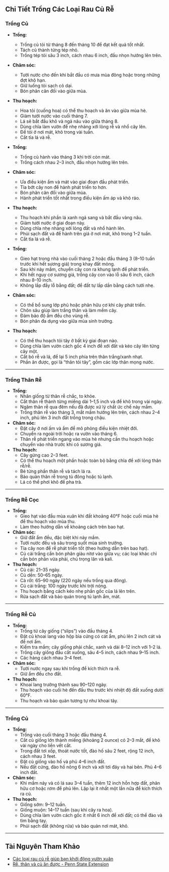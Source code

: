 ## Chi Tiết Trồng Các Loại Rau Củ Rễ

### Trồng Củ


- **Trồng:**
  - Trồng củ tỏi từ tháng 8 đến tháng 10 để đạt kết quả tốt nhất.
  - Tách củ thành từng tép nhỏ.
  - Trồng tép tỏi sâu 3 inch, cách nhau 6 inch, đầu nhọn hướng lên trên.
- **Chăm sóc:**
  - Tưới nước cho đến khi bắt đầu có mưa mùa đông hoặc trong những đợt khô hạn.
  - Giữ luống tỏi sạch cỏ dại.
  - Bón phân cân đối vào giữa mùa.
- **Thu hoạch:**
  - Hoa tỏi (cuống hoa) có thể thu hoạch và ăn vào giữa mùa hè.
  - Giảm tưới nước vào cuối tháng 7.
  - Lá sẽ bắt đầu khô và ngả nâu vào giữa tháng 8.
  - Dùng chĩa làm vườn để nhẹ nhàng xới lỏng rễ và nhổ cây lên.
  - Để tỏi ở nơi mát, khô trong vài tuần.
  - Cắt tỉa lá và rễ.


- **Trồng:**
  - Trồng củ hành vào tháng 3 khi trời còn mát.
  - Trồng cách nhau 2–3 inch, đầu nhọn hướng lên trên.
- **Chăm sóc:**
  - Ưa điều kiện ẩm và mát vào giai đoạn đầu phát triển.
  - Tỉa bớt cây non để hành phát triển to hơn.
  - Bón phân cân đối vào giữa mùa.
  - Hành phát triển tốt nhất trong điều kiện ấm áp và khô ráo.
- **Thu hoạch:**
  - Thu hoạch khi phần lá xanh ngả sang và bắt đầu vàng nâu.
  - Giảm tưới nước ở giai đoạn này.
  - Dùng chĩa nhẹ nhàng xới lỏng đất và nhổ hành lên.
  - Phủi sạch đất và để hành trên giá ở nơi mát, khô trong 1–2 tuần.
  - Cắt tỉa lá và rễ.


- **Trồng:**
  - Gieo hạt trong nhà vào cuối tháng 2 hoặc đầu tháng 3 (8–10 tuần trước khi hết sương giá) trong khay đất mỏng.
  - Sau khi nảy mầm, chuyển cây con ra khung lạnh để phát triển.
  - Khi hết nguy cơ sương giá, trồng cây con vào lỗ sâu 6 inch, cách nhau 8–10 inch.
  - Không lấp đầy lỗ bằng đất; để đất tự lấp dần bằng cách tưới nhẹ.
- **Chăm sóc:**
  - Có thể bổ sung lớp phủ hoặc phân hữu cơ khi cây phát triển.
  - Chôn sâu giúp làm trắng thân và làm mềm cây.
  - Đảm bảo độ ẩm đều cho vùng rễ.
  - Bón phân đa dụng vào giữa mùa sinh trưởng.
- **Thu hoạch:**
  - Có thể thu hoạch tỏi tây ở bất kỳ giai đoạn nào.
  - Dùng chĩa làm vườn cách gốc 4 inch để xới đất và kéo cây lên từng cây một.
  - Cắt bỏ rễ và lá, để lại 5 inch phía trên thân trắng/xanh nhạt.
  - Phần ăn được, gọi là “thân tỏi tây”, gồm các lớp thân mọng nước.

---

### Trồng Thân Rễ


- **Trồng:**
  - Nhân giống từ thân rễ chắc, to khỏe.
  - Cắt thân rễ thành từng miếng dài 1–1,5 inch và để khô trong vài ngày.
  - Ngâm thân rễ qua đêm nếu đã được xử lý chất ức chế nảy mầm.
  - Trồng thân rễ vào tháng 3, mắt mầm hướng lên trên, cách nhau 2–4 inch, phủ lên 3 inch đất trồng trong chậu.
- **Chăm sóc:**
  - Đặt cây ở nơi ấm và ẩm để mô phỏng điều kiện nhiệt đới.
  - Chuyển ra ngoài trời hoặc ra vườn vào tháng 6.
  - Thân rễ phát triển ngang vào mùa hè nhưng cần thu hoạch hoặc chuyển vào nhà trước khi có sương giá.
- **Thu hoạch:**
  - Cây gừng cao 2–3 feet.
  - Có thể thu hoạch một phần hoặc toàn bộ bằng chĩa để xới lỏng thân rễ/rễ.
  - Bẻ từng phần thân rễ và tách lá ra.
  - Bảo quản thân rễ trong tủ đông hoặc tủ lạnh.
  - Lá có thể phơi khô để pha trà.

---

### Trồng Rễ Cọc


- **Trồng:**
  - Gieo hạt vào đầu mùa xuân khi đất khoảng 40°F hoặc cuối mùa hè để thu hoạch vào mùa thu.
  - Làm theo hướng dẫn về khoảng cách trên bao hạt.
- **Chăm sóc:**
  - Giữ đất ẩm đều, đặc biệt khi nảy mầm.
  - Tưới nước đều và sâu trong suốt mùa sinh trưởng.
  - Tỉa cây non để rễ phát triển tốt (theo hướng dẫn trên bao hạt).
  - Củ cải trắng cần bón phân giàu nitơ vào giữa vụ; các loại khác chỉ cần bón phân vừa phải, chú trọng lân và kali.
- **Thu hoạch:**
  - Củ cải: 21–35 ngày.
  - Củ dền: 50–65 ngày.
  - Cà rốt: 65–90 ngày (220 ngày nếu trồng qua đông).
  - Củ cải trắng: 100 ngày trước khi trời nóng.
  - Thu hoạch bằng cách kéo nhẹ phần gốc của lá lên trên.
  - Rửa sạch đất và bảo quản trong tủ lạnh ẩm, mát.

---

### Trồng Rễ Củ


- **Trồng:**
  - Trồng từ cây giống (“slips”) vào đầu tháng 4.
  - Đặt củ khoai lang vào hộp bìa cứng có cát ẩm, phủ lên 2 inch cát và để nơi ấm.
  - Kiểm tra mầm; cây giống phải chắc, xanh và dài 8–12 inch với 1–2 lá.
  - Trồng cây giống đầu cắt xuống, sâu 4–5 inch, cách nhau 9–15 inch.
  - Các hàng cách nhau 3–4 feet.
- **Chăm sóc:**
  - Tưới nước ngay sau khi trồng để kích thích ra rễ.
  - Giữ ẩm đều cho đất.
- **Thu hoạch:**
  - Khoai lang trưởng thành sau 90–120 ngày.
  - Thu hoạch vào cuối hè đến đầu thu trước khi nhiệt độ đất xuống dưới 60°F.
  - Thu hoạch và bảo quản tương tự như khoai tây.

---

### Trồng Củ


- **Trồng:**
  - Trồng vào cuối tháng 3 hoặc đầu tháng 4.
  - Cắt củ giống lớn thành miếng (khoảng 2 ounce) có 2–3 mắt, để khô vài ngày cho liền vết cắt.
  - Trong đất tơi xốp, thoát nước tốt, đào hố sâu 2 feet, rộng 12 inch, cách nhau 3 feet.
  - Đặt củ giống vào hố và phủ 4–6 inch đất.
  - Nếu đất cứng, đào hố nông 6 inch và xới tơi đáy và hai bên. Phủ 4–6 inch đất.
- **Chăm sóc:**
  - Khi mầm nảy và có lá sau 3–4 tuần, thêm 12 inch hỗn hợp đất, phân hữu cơ hoặc rơm để phủ lên. Lặp lại ít nhất một lần nữa để kích thích ra củ.
- **Thu hoạch:**
  - Giống sớm: 9–12 tuần.
  - Giống muộn: 14–17 tuần (sau khi cây ra hoa).
  - Dùng chĩa làm vườn cách gốc ít nhất 6 inch để xới đất; có thể đào và tìm bằng tay.
  - Phủi sạch đất (không rửa) và bảo quản nơi mát, khô.

---

## Tài Nguyên Tham Khảo

- [Các loại rau củ rễ giúp bạn khởi động vườn xuân](https://extension.oregonstate.edu/gardening/vegetables/root-crops-can-jump-start-your-spring-garden)
- [Rễ, thân và củ ăn được - Penn State Extension](https://extension.psu.edu/edible-roots-stems-and-bulbs)
